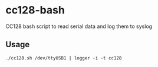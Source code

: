 # cc128-bash
CC128 bash script to read serial data and log them to syslog

## Usage

```./cc128.sh /dev/ttyUSB1 | logger -i -t cc128```
